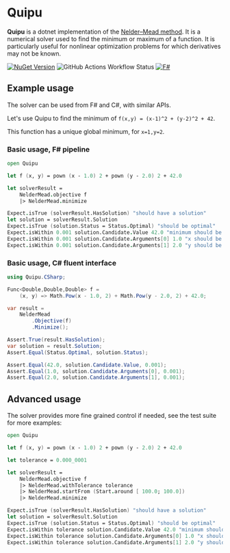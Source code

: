 # Quipu

**Quipu** is a dotnet implementation of the 
[Nelder–Mead method](https://en.wikipedia.org/wiki/Nelder%E2%80%93Mead_method). 
It is a numerical solver used to find the minimum or maximum of a function. It 
is particularly useful for nonlinear optimization problems for which 
derivatives may not be known.  

[![NuGet Version](https://img.shields.io/nuget/v/Quipu)](https://www.nuget.org/packages/Quipu)
![GitHub Actions Workflow Status](https://img.shields.io/github/actions/workflow/status/mathias-brandewinder/Quipu/build-and-test.yml)
[![F#](https://img.shields.io/badge/F%23-378BBA?logo=fsharp&logoColor=fff)](#)

## Example usage

The solver can be used from F# and C#, with similar APIs.  

Let's use Quipu to find the minimum of `f(x,y) = (x-1)^2 + (y-2)^2 + 42`.  

This function has a unique global minimum, for `x=1,y=2`.  

### Basic usage, F# pipeline

``` fsharp
open Quipu

let f (x, y) = pown (x - 1.0) 2 + pown (y - 2.0) 2 + 42.0

let solverResult =
    NelderMead.objective f
    |> NelderMead.minimize

Expect.isTrue (solverResult.HasSolution) "should have a solution"
let solution = solverResult.Solution
Expect.isTrue (solution.Status = Status.Optimal) "should be optimal"
Expect.isWithin 0.001 solution.Candidate.Value 42.0 "minimum should be at 42"
Expect.isWithin 0.001 solution.Candidate.Arguments[0] 1.0 "x should be at 1"
Expect.isWithin 0.001 solution.Candidate.Arguments[1] 2.0 "y should be at 2"
```

### Basic usage, C# fluent interface  

``` csharp
using Quipu.CSharp;

Func<Double,Double,Double> f =
    (x, y) => Math.Pow(x - 1.0, 2) + Math.Pow(y - 2.0, 2) + 42.0;

var result =
    NelderMead
        .Objective(f)
        .Minimize();

Assert.True(result.HasSolution);
var solution = result.Solution;
Assert.Equal(Status.Optimal, solution.Status);

Assert.Equal(42.0, solution.Candidate.Value, 0.001);
Assert.Equal(1.0, solution.Candidate.Arguments[0], 0.001);
Assert.Equal(2.0, solution.Candidate.Arguments[1], 0.001);
```

## Advanced usage

The solver provides more fine grained control if needed, see the test suite 
for more examples:  

``` fsharp
open Quipu

let f (x, y) = pown (x - 1.0) 2 + pown (y - 2.0) 2 + 42.0

let tolerance = 0.000_0001

let solverResult =
    NelderMead.objective f
    |> NelderMead.withTolerance tolerance
    |> NelderMead.startFrom (Start.around [ 100.0; 100.0])
    |> NelderMead.minimize

Expect.isTrue (solverResult.HasSolution) "should have a solution"
let solution = solverResult.Solution
Expect.isTrue (solution.Status = Status.Optimal) "should be optimal"
Expect.isWithin tolerance solution.Candidate.Value 42.0 "minimum should be at 42"
Expect.isWithin tolerance solution.Candidate.Arguments[0] 1.0 "x should be at 1"
Expect.isWithin tolerance solution.Candidate.Arguments[1] 2.0 "y should be at 2"
```
